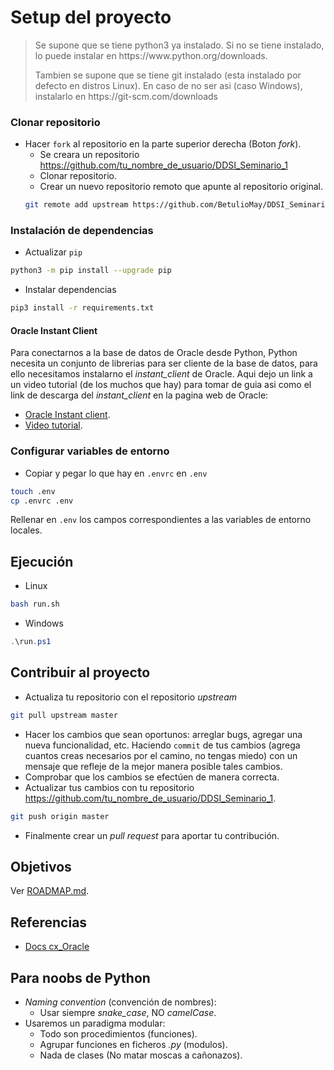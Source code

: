 # Setup del proyecto

<blockquote>
	<p>Se supone que se tiene python3 ya instalado. Si no se tiene instalado, lo puede instalar en https://www.python.org/downloads.</p>
	<p>Tambien se supone que se tiene git instalado (esta instalado por defecto en distros Linux). En caso de no ser asi (caso Windows), instalarlo en https://git-scm.com/downloads</p>
</blockquote>

### Clonar repositorio

- Hacer `fork` al repositorio en la parte superior derecha (Boton _fork_).
	- Se creara un repositorio https://github.com/tu_nombre_de_usuario/DDSI_Seminario_1
	- Clonar repositorio.
	- Crear un nuevo repositorio remoto que apunte al repositorio original.
	```bash
	git remote add upstream https://github.com/BetulioMay/DDSI_Seminario_1
	```

### Instalación de dependencias

- Actualizar `pip`
```bash
python3 -m pip install --upgrade pip
```

- Instalar dependencias
```bash
pip3 install -r requirements.txt
```

#### Oracle Instant Client
Para conectarnos a la base de datos de Oracle desde Python, Python necesita un conjunto de librerias para ser cliente de la base de datos, para ello necesitamos instalarno el _instant_client_ de Oracle. Aqui dejo un link a un video tutorial (de los muchos que hay) para tomar de guia asi como el link de descarga del _instant_client_ en la pagina web de Oracle:
- [Oracle Instant client](https://www.oracle.com/database/technologies/instant-client/downloads.html).
- [Video tutorial](https://www.youtube.com/watch?v=v0TkfVFGO5c).

### Configurar variables de entorno

- Copiar y pegar lo que hay en `.envrc` en `.env`
```bash
touch .env
cp .envrc .env
```

Rellenar en `.env` los campos correspondientes a las variables de entorno locales.

## Ejecución

- Linux
```bash
bash run.sh
```
- Windows
```powershell
.\run.ps1
```

## Contribuir al proyecto

- Actualiza tu repositorio con el repositorio _upstream_
```bash
git pull upstream master
```
- Hacer los cambios que sean oportunos: arreglar bugs, agregar una nueva funcionalidad, etc. Haciendo `commit` de tus cambios (agrega cuantos creas necesarios por el camino, no tengas miedo) con un mensaje que refleje de la mejor manera posible tales cambios.
- Comprobar que los cambios se efectúen de manera correcta.
- Actualizar tus cambios con tu repositorio https://github.com/tu_nombre_de_usuario/DDSI_Seminario_1.
```bash
git push origin master
```
- Finalmente crear un _pull request_ para aportar tu contribución.

## Objetivos
Ver [ROADMAP.md](https://github.com/BetulioMay/DDSI_Seminario_1/blob/master/ROADMAP.md).

## Referencias
- [Docs cx_Oracle](https://cx-oracle.readthedocs.io/)

## Para noobs de Python
- _Naming convention_ (convención de nombres):
	- Usar siempre _snake_case_, NO _camelCase_.
- Usaremos un paradigma modular:
	- Todo son procedimientos (funciones).
	- Agrupar funciones en ficheros _.py_ (modulos).
	- Nada de clases (No matar moscas a cañonazos).
